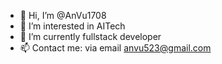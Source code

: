 - 👋 Hi, I’m @AnVu1708
- 👀 I’m interested in AITech
- 🌱 I’m currently fullstack developer
- 📫 Contact me: via email anvu523@gmail.com

<!---
AnVu1708/AnVu1708 is a ✨ special ✨ repository because its `README.md` (this file) appears on your GitHub profile.
You can click the Preview link to take a look at your changes.
--->
